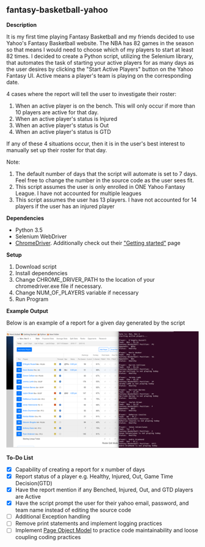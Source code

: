 ## fantasy-basketball-yahoo

**Description**

It is my first time playing Fantasy Basketball and my friends decided to use Yahoo's Fantasy Basketball website. The NBA has 82 games in the season so that means I would need to choose which of my players to start at least 82 times. I decided to create a Python script, utilizing the Selenium library, that automates the task of starting your active players for as many days as the user desires by clicking the "Start Active Players" button on the Yahoo Fantasy UI. Active means a player's team is playing on the corresponding date.

4 cases where the report will tell the user to investigate their roster:
1. When an active player is on the bench. This will only occur if more than 10 players are active for that day.
2. When an active player's status is Injured
3. When an active player's status is Out
4. When an active player's status is GTD

If any of these 4 situations occur, then it is in the user's best interest to manually set up their roster for that day.

Note:
1. The default number of days that the script will automate is set to 7 days. Feel free to change the number in the source code as the user sees fit.
2. This script assumes the user is only enrolled in ONE Yahoo Fantasy League. I have not accounted for multiple leagues
3. This script assumes the user has 13 players. I have not accounted for 14 players if the user has an injured player

**Dependencies**
* Python 3.5
* Selenium WebDriver
* [ChromeDriver](https://sites.google.com/a/chromium.org/chromedriver/downloads). Additionally check out their ["Getting started"](https://sites.google.com/a/chromium.org/chromedriver/getting-started) page 

**Setup**
1. Download script
2. Install dependencies
3. Change CHROME_DRIVER_PATH to the location of your chromedriver.exe file if necessary.
4. Change NUM_OF_PLAYERS variable if necessary
5. Run Program

**Example Output**

Below is an example of a report for a given day generated by the script

![alt text](/examples/report.png)

**To-Do List**

- [x] Capability of creating a report for x number of days
- [x] Report status of a player e.g. Healthy, Injured, Out, Game Time Decision(GTD)
- [x] Have the report mention if any Benched, Injured, Out, and GTD players are Active
- [x] Have the script prompt the user for their yahoo email, password, and team name instead of editing the source code
- [ ] Additional Exception handling
- [ ] Remove print statements and implement logging practices
- [ ] Implement [Page Object Model](https://www.toptal.com/selenium/test-automation-in-selenium-using-page-object-model-and-page-factory) to practice code maintainability and loose coupling coding practices